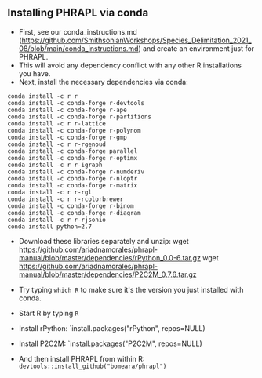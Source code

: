 ## Installing PHRAPL via conda
* First, see our conda_instructions.md (https://github.com/SmithsonianWorkshops/Species_Delimitation_2021_08/blob/main/conda_instructions.md) and create an environment just for PHRAPL. 
* This will avoid any dependency conflict with any other R installations you have.
* Next, install the necessary dependencies via conda:
```
conda install -c r r
conda install -c conda-forge r-devtools
conda install -c conda-forge r-ape
conda install -c conda-forge r-partitions
conda install -c r r-lattice
conda install -c conda-forge r-polynom
conda install -c conda-forge r-gmp
conda install -c r r-rgenoud
conda install -c conda-forge parallel
conda install -c conda-forge r-optimx
conda install -c r r-igraph
conda install -c conda-forge r-numderiv
conda install -c conda-forge r-nloptr
conda install -c conda-forge r-matrix
conda install -c r r-rgl
conda install -c r r-rcolorbrewer
conda install -c conda-forge r-binom
conda install -c conda-forge r-diagram
conda install -c r r-rjsonio
conda install python=2.7
```
* Download these libraries separately and unzip:
wget https://github.com/ariadnamorales/phrapl-manual/blob/master/dependencies/rPython_0.0-6.tar.gz
wget https://github.com/ariadnamorales/phrapl-manual/blob/master/dependencies/P2C2M_0.7.6.tar.gz

* Try typing `which R` to make sure it's the version you just installed with conda.
* Start R by typing `R`
* Install rPython:
`install.packages("rPython", repos=NULL)
* Install P2C2M:
`install.packages("P2C2M", repos=NULL)
* And then install PHRAPL from within R:
`devtools::install_github("bomeara/phrapl")`
